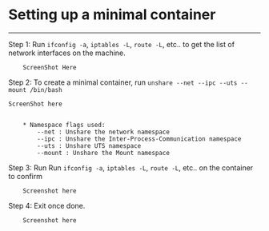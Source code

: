 # Setting up a minimal container

---


Step 1: Run `ifconfig -a`, `iptables -L`, `route -L`, etc.. to get the list of network interfaces on the machine.

        ScreenShot Here

Step 2: To create a minimal container, run `unshare --net --ipc --uts --mount /bin/bash`

    ScreenShot here
        
        
        * Namespace flags used:
            --net : Unshare the network namespace
            --ipc : Unshare the Inter-Process-Communication namespace
            --uts : Unshare UTS namespace
            --mount : Unshare the Mount namespace

Step 3: Run Run `ifconfig -a`, `iptables -L`, `route -L`, etc.. on the container to confirm

        Screenshot here
        
Step 4: Exit once done.

        Screenshot here
